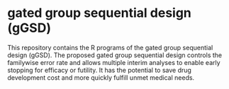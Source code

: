 # gated group sequential design (gGSD)
This repository contains the R programs of the gated group sequential design (gGSD). 
The proposed gated group sequential design controls the familywise error rate and allows multiple interim analyses to enable early stopping for efficacy or futility. It has the potential to save drug development cost and more quickly fulfill unmet medical needs.
